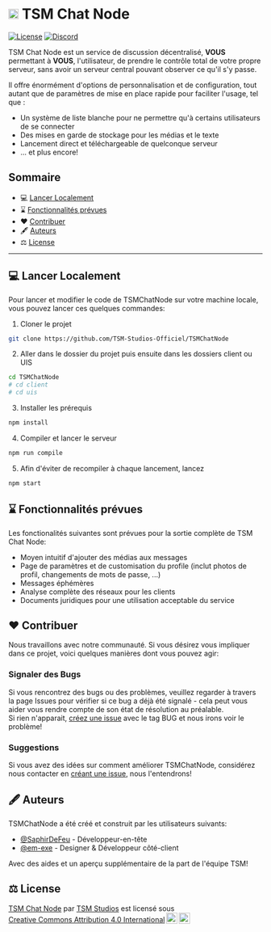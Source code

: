 

# <img src="https://avatars.githubusercontent.com/u/198260796?s=200&v=4" width=20px> TSM Chat Node

<p>
  <a href="https://creativecommons.org/licenses/by/4.0/?ref=chooser-v1"><img src="https://img.shields.io/badge/License-CC--BY_4.0-022B00?labelColor=18181B" alt="License"></img></a>
  <a href="https://discord.gg/7CpDun29Ms"><img src="https://img.shields.io/badge/Discord_TSM_Studios-18181B?logo=discord&logoColor=5865F2&logoSize=auto" alt="Discord"></img></a>
</p>

TSM Chat Node est un service de discussion décentralisé, **VOUS** permettant à **VOUS**, l'utilisateur, de prendre le contrôle total de votre propre serveur, sans avoir un serveur central pouvant observer ce qu'il s'y passe.  

Il offre énormément d'options de personnalisation et de configuration, tout autant que de paramètres de mise en place rapide pour faciliter l'usage, tel que :
- Un système de liste blanche pour ne permettre qu'à certains utilisateurs de se connecter
- Des mises en garde de stockage pour les médias et le texte
- Lancement direct et téléchargeable de quelconque serveur
- ... et plus encore!

## Sommaire

- 💻 [<u>Lancer Localement</u>](#-lancer-localement)
- ⌛ [<u>Fonctionnalités prévues</u>](#-fonctionnalités-prévues)
- ❤️ [<u>Contribuer</u>](#️-contribuer)
- 🖋️ [<u>Auteurs</u>](#️-auteurs)
- ⚖️ [<u>License</u>](#️-license)

---

## 💻 Lancer Localement

Pour lancer et modifier le code de TSMChatNode sur votre machine locale, vous pouvez lancer ces quelques commandes:

1. Cloner le projet

```bash
git clone https://github.com/TSM-Studios-Officiel/TSMChatNode
```

2. Aller dans le dossier du projet puis ensuite dans les dossiers client ou UIS

```bash
cd TSMChatNode
# cd client
# cd uis
```

3. Installer les prérequis

```bash
npm install
```

4. Compiler et lancer le serveur

```bash
npm run compile
```

5. Afin d'éviter de recompiler à chaque lancement, lancez

```bash
npm start
```

## ⌛ Fonctionnalités prévues

Les fonctionalités suivantes sont prévues pour la sortie complète de TSM Chat Node:

- Moyen intuitif d'ajouter des médias aux messages
- Page de paramètres et de customisation du profile (inclut photos de profil, changements de mots de passe, ...)
- Messages éphémères
- Analyse complète des réseaux pour les clients
- Documents juridiques pour une utilisation acceptable du service

## ❤️ Contribuer

Nous travaillons avec notre communauté. Si vous désirez vous impliquer dans ce projet, voici quelques manières dont vous pouvez agir:  

### Signaler des Bugs

Si vous rencontrez des bugs ou des problèmes, veuillez regarder à travers la page Issues pour vérifier si ce bug a déjà été signalé - cela peut vous aider vous rendre compte de son état de résolution au préalable.  
Si rien n'apparait, [créez une issue](https://github.com/TSM-Studios-Officiel/TSMChatNode/issues/new) avec le tag BUG et nous irons voir le problème!

### Suggestions

Si vous avez des idées sur comment améliorer TSMChatNode, considérez nous contacter en [créant une issue](https://github.com/TSM-Studios-Officiel/TSMChatNode/issues/new), nous l'entendrons!

## 🖋️ Auteurs

TSMChatNode a été créé et construit par les utilisateurs suivants:
- [@SaphirDeFeu](https://www.github.com/SaphirDeFeu) - Développeur-en-tête
- [@em-exe](https://www.github.com/em-exe) - Designer & Développeur côté-client
  
Avec des aides et un aperçu supplémentaire de la part de l'équipe TSM!

## ⚖️ License

<p xmlns:cc="http://creativecommons.org/ns#" xmlns:dct="http://purl.org/dc/terms/"><a property="dct:title" rel="cc:attributionURL" href="https://github.com/TSM-Studios-Officiel/TSMChatNode">TSM Chat Node</a> par <a rel="cc:attributionURL dct:creator" property="cc:attributionName" href="https://www.tsmstudios.net">TSM Studios</a> est licensé sous <a href="https://creativecommons.org/licenses/by/4.0/?ref=chooser-v1" target="_blank" rel="license noopener noreferrer" style="display:inline-block;">Creative Commons Attribution 4.0 International<img style="height:22px!important;margin-left:3px;vertical-align:text-bottom;" src="https://mirrors.creativecommons.org/presskit/icons/cc.svg?ref=chooser-v1" alt=""><img style="height:22px!important;margin-left:3px;vertical-align:text-bottom;" src="https://mirrors.creativecommons.org/presskit/icons/by.svg?ref=chooser-v1" alt=""></a></p>
